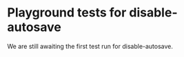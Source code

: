 # Playground tests for disable-autosave
We are still awaiting the first test run for disable-autosave.

